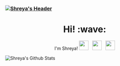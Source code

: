 ### [![Shreya's Header](https://raw.githubusercontent.com/shreyagokhe/shreyagokhe/img.jpg)](https://shreyagokhe.dev/)

<h1 align='center'> Hi! :wave:</h1>
<p align='center'>
I'm Shreya!
<a href="https://twitter.com/ShreyaGokhe"><img height="30" src="https://github.com/shreyagokhe/WaylonWalker/blob/main/icon/twitter.png?raw=true"></a>&nbsp;&nbsp;
<a href="https://instagram.com/shreyeahhh"><img height="30" src="https://github.com/shreyagokhe/WaylonWalker/blob/main/icon/instagram.jpg?raw=true"></a>&nbsp;&nbsp;
<a href="https://www.linkedin.com/in/shreya-gokhe/"><img height="30" src="https://github.com/shreyagokhe/WaylonWalker/blob/main/icon/linkedin.png?raw=true"></a>
</p>



![Shreya's Github Stats](https://github-readme-stats.vercel.app/api?username=shreyagokhe&show_icons=true&theme=radical)
